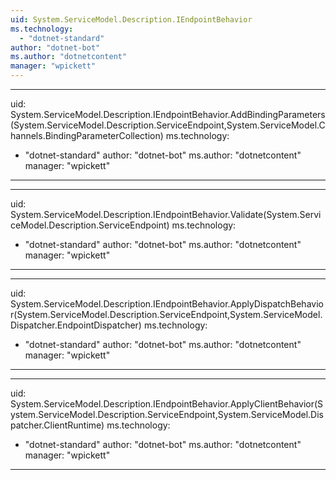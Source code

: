 ```yaml
---
uid: System.ServiceModel.Description.IEndpointBehavior
ms.technology: 
  - "dotnet-standard"
author: "dotnet-bot"
ms.author: "dotnetcontent"
manager: "wpickett"
---
```


---
uid: System.ServiceModel.Description.IEndpointBehavior.AddBindingParameters(System.ServiceModel.Description.ServiceEndpoint,System.ServiceModel.Channels.BindingParameterCollection)
ms.technology: 
  - "dotnet-standard"
author: "dotnet-bot"
ms.author: "dotnetcontent"
manager: "wpickett"
---

---
uid: System.ServiceModel.Description.IEndpointBehavior.Validate(System.ServiceModel.Description.ServiceEndpoint)
ms.technology: 
  - "dotnet-standard"
author: "dotnet-bot"
ms.author: "dotnetcontent"
manager: "wpickett"
---

---
uid: System.ServiceModel.Description.IEndpointBehavior.ApplyDispatchBehavior(System.ServiceModel.Description.ServiceEndpoint,System.ServiceModel.Dispatcher.EndpointDispatcher)
ms.technology: 
  - "dotnet-standard"
author: "dotnet-bot"
ms.author: "dotnetcontent"
manager: "wpickett"
---

---
uid: System.ServiceModel.Description.IEndpointBehavior.ApplyClientBehavior(System.ServiceModel.Description.ServiceEndpoint,System.ServiceModel.Dispatcher.ClientRuntime)
ms.technology: 
  - "dotnet-standard"
author: "dotnet-bot"
ms.author: "dotnetcontent"
manager: "wpickett"
---
